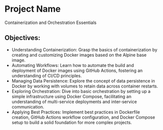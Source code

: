 # Project Name
Containerization and Orchestration Essentials

## Objectives:
- Understanding Containerization: Grasp the basics of containerization by creating and customizing Docker images based on the Alpine base image.
- Automating Workflows: Learn how to automate the build and deployment of Docker images using GitHub Actions, fostering an understanding of CI/CD principles.
- Managing Data Persistence: Explore the concept of data persistence in Docker by working with volumes to retain data across container restarts.
- Exploring Orchestration: Dive into basic orchestration by setting up a simple infrastructure using Docker Compose, facilitating an understanding of multi-service deployments and inter-service communication.
- Applying Best Practices: Implement best practices in Dockerfile creation, GitHub Actions workflow configuration, and Docker Compose setup to build a solid foundation for more complex projects.